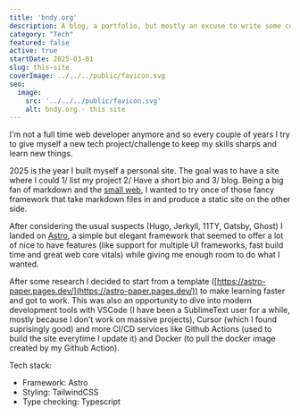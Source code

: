 ```yaml
---
title: 'bndy.org'
description: A blog, a portfolio, but mostly an excuse to write some code and update my web-development knowledge.
category: "Tech"
featured: false
active: true
startDate: 2025-03-01
slug: this-site
coverImage: ../../../public/favicon.svg
seo:
  image:
    src: '../../../public/favicon.svg'
    alt: bndy.org - this site
---
```


I'm not a full time web developer anymore and so every couple of years I try to give myself a new tech project/challenge to keep my skills sharps and learn new things.

2025 is the year I built myself a personal site. The goal was to have a site where I could 1/ list my project 2/ Have a short bio and 3/ blog. Being a big fan of markdown and the [small web](https://smallweb.page/home), I wanted to try once of those fancy framework that take markdown files in and produce a static site on the other side.

After considering the usual suspects (Hugo, Jerkyll, 11TY, Gatsby, Ghost) I landed on [Astro](https://astro.build/), a simple but elegant framework that seemed to offer a lot of nice to have features (like support for multiple UI frameworks, fast build time and great web core vitals) while giving me enough room to do what I wanted. 

After some research I decided to start from a template ([https://astro-paper.pages.dev/](https://astro-paper.pages.dev/)) to make learning faster and got to work. This was also an opportunity to dive into modern development tools with VSCode (I have been a SublimeText user for a while, mostly because I don't work on massive projects), Cursor (which I found suprisingly good) and more CI/CD services like Github Actions (used to build the site everytime I update it) and Docker (to pull the docker image created by my Github Action).


Tech stack:
- Framework: Astro
- Styling: TailwindCSS
- Type checking: Typescript

